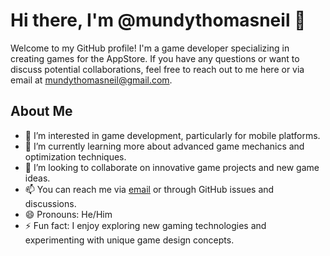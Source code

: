 # Hi there, I'm @mundythomasneil 👋

Welcome to my GitHub profile! I'm a game developer specializing in creating games for the AppStore. If you have any questions or want to discuss potential collaborations, feel free to reach out to me here or via email at [mundythomasneil@gmail.com](mailto:mundythomasneil@gmail.com).

## About Me

- 👀 I’m interested in game development, particularly for mobile platforms.
- 🌱 I’m currently learning more about advanced game mechanics and optimization techniques.
- 💞️ I’m looking to collaborate on innovative game projects and new game ideas.
- 📫 You can reach me via [email](mailto:mundythomasneil@gmail.com) or through GitHub issues and discussions.
- 😄 Pronouns: He/Him
- ⚡ Fun fact: I enjoy exploring new gaming technologies and experimenting with unique game design concepts.

